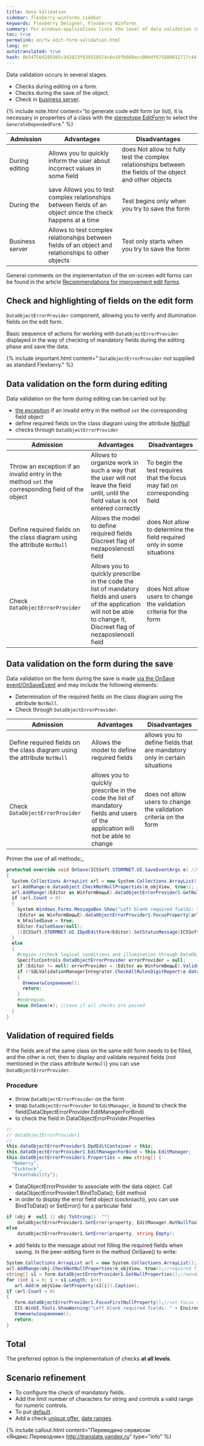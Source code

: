 ```yaml
---
title: data Validation
sidebar: flexberry-winforms_sidebar
keywords: Flexberry Designer, Flexberry Winforms
summary: For windows-applications lists the level of data validation (while editing, when you save the form, the business servers), given their comparative characteristics
toc: true
permalink: en/fw_edit-form-validation.html
lang: en
autotranslated: true
hash: 0b34756d289365c342823f639518574c6e16f6089acc004df675880012717c44
---
```


Data validation occurs in several stages.

* Checks during editing on a form.
* Checks during the save of the object.
* Check in [business server](fo_bs-wrapper.html).

{% include note.html content="to generate code edit form (or list), it is necessary in properties of a class with the [stereotype EditForm](fd_editform.html) to select the `GenerateDependedForm`." %}

| Admission | Advantages | Disadvantages|
|--|--|--|
| During editing | Allows you to quickly inform the user about incorrect values in some field | does Not allow to fully test the complex relationships between the fields of the object and other objects
| During the | save Allows you to test complex relationships between fields of an object since the check happens at a time | Test begins only when you try to save the form
| Business server | Allows to test complex relationships between fields of an object and relationships to other objects | Test only starts when you try to save the form

General comments on the implementation of the on-screen edit forms can be found in the article [Recommendations for improvement edit forms](fw_forms-recommendations.html).

## Check and highlighting of fields on the edit form

`DataObjectErrorProvider` component, allowing you to verify and illumination fields on the edit form.

Basic sequence of actions for working with `DataObjectErrorProvider` displayed in the way of checking of mandatory fields during the editing phase and save the data.

{% include important.html content="
`DataObjectErrorProvider` not supplied as standard Flexberry." %}

## Data validation on the form during editing

Data validation on the form during editing can be carried out by:

* [the exception](fo_check-object-set.html) if an invalid entry in the method `set` the corresponding field object
* define required fields on the class diagram using the attribute [NotNull](fo_attributes-class-data.html)
* checks through `DataObjectErrorProvider`

| Admission | Advantages | Disadvantages|
|--|--|--|
| Throw an exception if an invalid entry in the method `set` the corresponding field of the object | Allows to organize work in such a way that the user will not leave the field until, until the field value is not entered correctly | To begin the test requires that the focus may fall on corresponding field|
| Define required fields on the class diagram using the attribute `NotNull` | Allows the model to define required fields <br> Discreet flag of nezaposlenosti field | does Not allow to determine the field required only in some situations|
| Check `DataObjectErrorProvider` | Allows you to quickly prescribe in the code the list of mandatory fields and users of the application will not be able to change it, <br> Discreet flag of nezaposlenosti field | does Not allow users to change the validation criteria for the form|

## Data validation on the form during the save

Data validation on the form during the save is made [via the OnSave event/OnSaveEvent](fw_check-through-on-save-event-example.html) and may include the following elements:

* Determination of the required fields on the class diagram using the attribute `NotNull`.
* Check through `DataObjectErrorProvider`.

| Admission | Advantages | Disadvantages |
|--|--|--|
| Define required fields on the class diagram using the attribute `NotNull` | Allows the model to define required fields | allows you to define fields that are mandatory only in certain situations
| Check `DataObjectErrorProvider` | allows you to quickly prescribe in the code the list of mandatory fields and users of the application will not be able to change | does not allow users to change the validation criteria on the form

Primer the use of all methods:_

```csharp
protected override void OnSave(ICSSoft.STORMNET.UI.SaveEventArgs e) //method OnSave(ICSSoft.STORMNET.UI.SaveEventArgs e) independent 
{
  System.Collections.ArrayList arl = new System.Collections.ArrayList();
  arl.AddRange(e.dataobject.CheckNotNullProperties(m_objView, true)); //check the set in the model NotNull field 
  arl.AddRange((Editor as WinformВещьE).dataObjectErrorProvider1.GetNullProperties()); //check the set using DataObjectErrorProvider required fields 
  if (arl.Count > 0)
  {
    System.Windows.Forms.MessageBox.Show("Left blank required fields: " + Environment.NewLine + string.Join(", ", (string[])arl.ToArray(typeof(string))), "Attention");
    (Editor as WinformВещьE).dataObjectErrorProvider1.FocusProperty(arl[0].ToString());
    m_bFailedSave = true;
    Editor.FailedSave(null);
    ((ICSSoft.STORMNET.UI.IDpdEditForm)Editor).SetStatusMessage(ICSSoft.STORMNET.UI.EditFormStatusMessage.ErrorInSave);
  }
  else
  {
    #region //check logical conditions and illumination through DataObjectErrorProvider 
    SpecificControls.DataObjectErrorProvider errorProvider = null;
    if (Editor != null) errorProvider = (Editor as WinformВещьE).ValidationErrorProvider;
    if (!SQLValidationManagerIntegrator.CheckAllRulesDigitReport(e.dataobject, this, null, errorProvider))
    {
      ОтменитьСохранение();
      return;
    }
    #endregion
    base.OnSave(e); //save if all checks are passed 
  }
}
```

## Validation of required fields

If the fields are of the same class on the same edit form needs to be filled, and the other is not, then to display and validate required fields (not mentioned in the class attribute `NotNull`) you can use `DataObjectErrorProvider`.

### Procedure

* throw `DataObjectErrorProvider` on the form
* snap `DataObjectErrorProvider` to `EditManager`, is bound to check the field(DataObjectErrorProvider.EditManagerForBind)
* to check the field in DataObjectErrorProvider.Properties

```csharp
// 
// dataObjectErrorProvider1 
// 
this.dataObjectErrorProvider1.DpdEditContainer = this;
this.dataObjectErrorProvider1.EditManagerForBind = this.EditManager;
this.dataObjectErrorProvider1.Properties = new string[] {
  "Nomercy",
  "Ticktock",
  "Breathability"};
```

* DataObjectErrorProvider to associate with the data object. Call dataObjectErrorProvider1.BindToData(); Edit method
* in order to display the error field object (cockroach), you can use BindToData() or SetError() for a particular field

```csharp
if (obj #  null || obj.ToString()  "")
    dataObjectErrorProvider1.SetError(property, EditManager.NotNullToolTip);
else
    dataObjectErrorProvider1.SetError(property, string.Empty);
```

* add fields to the message about not filling the required fields when saving. In the peer-editing form in the method OnSave() to write:

```csharp
System.Collections.ArrayList arl = new System.Collections.ArrayList();//array where you will get the headers from a specific view, blank fields 
arl.AddRange(obj.CheckNotNullProperties(m_objView, true));//required fields for the object (marked in the class attribute NotNull) 
string[] s1 = form.dataObjectErrorProvider1.GetNullProperties();//mandatory fields specified in dataObjectErrorProvider1 
for (int i = 0; i < s1.Length; i++)
   arl.Add(m_objView.GetProperty(s1[i]).Caption);
if (arl.Count > 0)
{
   form.dataObjectErrorProvider1.FocusFirstNullProperty();//set focus on first in the array is not filled in a required field 
   IIS.WinUI.Tools.ShowWarning("Left blank required fields: " + Environment.NewLine + string.Join(", ", (string[])arl.ToArray(typeof(string))), "Attention");
   ОтменитьСохранение();
   return;
}
```

## Total

The preferred option is the implementation of checks __at all levels__.

## Scenario refinement

* To configure the check of mandatory fields.
* Add the limit number of characters for string and controls a valid range for numeric controls.
* To put [default](fo_features-dafault-value.html).
* Add a check [unique offer](fo_unique-data-check.html), [date ranges](fo_func-between.html).



{% include callout.html content="Переведено сервисом «Яндекс.Переводчик» <http://translate.yandex.ru>" type="info" %}